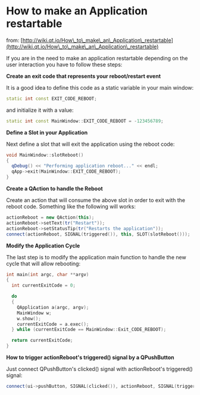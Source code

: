 # How to make an Application restartable

from: [http://wiki.qt.io/How\_to\_make\_an\_Application\_restartable](http://wiki.qt.io/How\_to\_make\_an\_Application\_restartable)

If you are in the need to make an application restartable depending on the user interaction you have to follow these steps:

**Create an exit code that represents your reboot/restart event**

It is a good idea to define this code as a static variable in your main window:

```cpp
static int const EXIT_CODE_REBOOT;
```

and initialize it with a value:

```cpp
static int const MainWindow::EXIT_CODE_REBOOT = -123456789; 
```

**Define a Slot in your Application**

Next define a slot that will exit the application using the reboot code:

```cpp
void MainWindow::slotReboot()
{
  qDebug() << "Performing application reboot..." << endl;
  qApp->exit(MainWindow::EXIT_CODE_REBOOT);
}
```

**Create a QAction to handle the Reboot**

Create an action that will consume the above slot in order to exit with the reboot code. Something like the following will works:

```cpp
actionReboot = new QAction(this);
actionReboot->setText(tr("Restart"));
actionReboot->setStatusTip(tr("Restarts the application"));
connect(actionReboot, SIGNAL(triggered()), this, SLOT(slotReboot()));
```

**Modify the Application Cycle**

The last step is to modify the application main function to handle the new cycle that will allow rebooting:

```cpp
int main(int argc, char **argv)
{
  int currentExitCode = 0;

  do
  {
    QApplication a(argc, argv);
    MainWindow w;
    w.show();
    currentExitCode = a.exec();
  } while (currentExitCode == MainWindow::Exit_CODE_REBOOT);

  return currentExitCode;
}
```

**How to trigger actionReboot's triggered() signal by a QPushButton**

Just connect QPushButton's clicked() signal with actionReboot's triggered() signal:

```cpp
connect(ui->pushButton, SIGNAL(clicked()), actionReboot, SIGNAL(triggered()));
```
